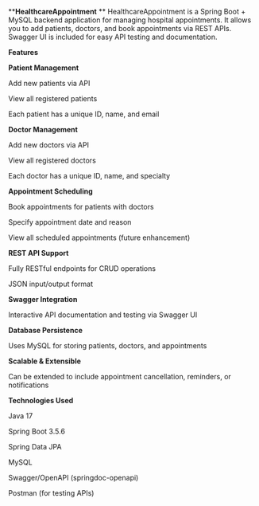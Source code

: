 ****HealthcareAppointment**
**
HealthcareAppointment is a Spring Boot + MySQL backend application for managing hospital appointments.
It allows you to add patients, doctors, and book appointments via REST APIs.
Swagger UI is included for easy API testing and documentation.

****Features****

**Patient Management**

Add new patients via API

View all registered patients

Each patient has a unique ID, name, and email

**Doctor Management**

Add new doctors via API

View all registered doctors

Each doctor has a unique ID, name, and specialty

**Appointment Scheduling**

Book appointments for patients with doctors

Specify appointment date and reason

View all scheduled appointments (future enhancement)

**REST API Support**

Fully RESTful endpoints for CRUD operations

JSON input/output format

**Swagger Integration**

Interactive API documentation and testing via Swagger UI

**Database Persistence**

Uses MySQL for storing patients, doctors, and appointments

**Scalable & Extensible**

Can be extended to include appointment cancellation, reminders, or notifications

****Technologies Used****

Java 17

Spring Boot 3.5.6

Spring Data JPA

MySQL

Swagger/OpenAPI (springdoc-openapi)

Postman (for testing APIs)
